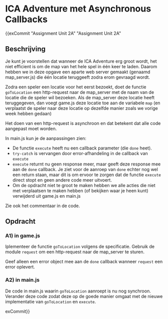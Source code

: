# ICA Adventure met Asynchronous Callbacks

{{exCommit "Assignment Unit 2A" "Assignment Unit 2A"
## Beschrijving
Je kunt je voorstellen dat wanneer de ICA Adventure erg groot wordt, het niet efficient is om de map van het hele spel in één keer te laden. Daarom hebben we in deze opgave een aparte web server gemaakt (genaamd map_server.js) die één locatie teruggeeft zodra erom gevraagd wordt.

Zodra een speler een locatie voor het eerst bezoekt, doet de functie `goToLocation` een http-request naar de map_server met de naam van de locatie die de speler wil bezoeken. Als de map_server deze locatie heeft teruggegeven, dan voegt game.js deze locatie toe aan de variabele `map` (en verplaatst de speler naar deze locatie op dezelfde manier zoals we vorige week hebben gedaan)

Het doen van een http-request is asynchroon en dat betekent dat alle code aangepast moet worden.

In main.js kun je de aanpassingen zien:
* De functie `execute` heeft nu een callback parameter (die `done` heet).
* `try-catch` is vervangen door error-afhandeling in de callback van `execute`
* `execute` returnt nu geen response meer, maar geeft deze response mee aan de `done` callback. Je ziet voor de aanroep van `done` echter nog wel een return staan, maar dit is om ervoor te zorgen dat de functie `execute` direct stopt en geen andere code meer uitvoert. 
* Om de opdracht niet te groot te maken hebben we alle acties die niet met verplaatsen te maken hebben (of bekijken waar je heen kunt) verwijderd uit game.js en main.js

Zie ook het commentaar in de code.

## Opdracht

### A1) in game.js
Iplementeer de functie `goToLocation` volgens de specificatie. Gebruik de module `request` om een http-request naar de map_server te sturen. 

Geef alleen een error object mee aan de `done` callback wanneer `request` een error oplevert.

### A2) in main.js
De code in main.js waarin `goToLocation` aanroept is nu nog synchroon. Verander deze code zodat deze op de goede manier omgaat met de nieuwe implementatie van `goToLocation` en `execute`.

exCommit}}
